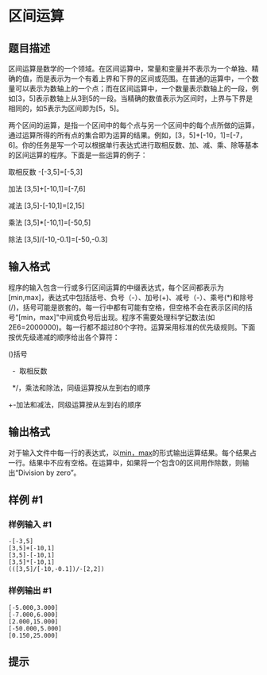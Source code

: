 # 区间运算

## 题目描述

区间运算是数学的一个领域。在区间运算中，常量和变量并不表示为一个单独、精确的值，而是表示为一个有着上界和下界的区间或范围。在普通的运算中，一个数量可以表示为数轴上的一个点；而在区间运算中，一个数量表示数轴上的一段，例如[3，5]表示数轴上从3到5的一段。当精确的数值表示为区间时，上界与下界是相同的，如5表示为区间即为[5，5]。 

两个区间的运算，是指一个区间中的每个点与另一个区间中的每个点所做的运算，通过运算所得的所有点的集合即为运算的结果。例如，[3，5]+[-10，1]=[-7，6]。你的任务是写一个可以根据单行表达式进行取相反数、加、减、乘、除等基本的区间运算的程序。下面是一些运算的例子： 

取相反数 -[-3,5]=[-5,3] 

加法 [3,5]+[-10,1]=[-7,6] 

减法 [3,5]-[-10,1]=[2,15] 

乘法 [3,5]\*[-10,1]=[-50,5] 

除法 [3,5]/[-10,-0.1]=[-50,-0.3]


## 输入格式

程序的输入包含一行或多行区间运算的中缀表达式，每个区间都表示为[min,max]，表达式中包括括号、负号（-）、加号(+)、减号（-）、乘号(\*)和除号(/)，括号可能是嵌套的。每一行中都有可能有空格，但空格不会在表示区间的括号“[min，max]"中间或负号后出现。程序不需要处理科学记数法(如2E6=2000000)。每一行都不超过80个字符。运算采用标准的优先级规则。下面按优先级递减的顺序给出各个算符：   

()括号 

  -  取相反数 

  \*/，乘法和除法，同级运算按从左到右的顺序     

+-加法和减法，同级运算按从左到右的顺序


## 输出格式

对于输入文件中每一行的表达式，以[min，max]( min≤max，均保留3位小数)的形式输出运算结果。每个结果占一行。结果中不应有空格。在运算中，如果将一个包含0的区间用作除数，则输出“Division by zero”。


## 样例 #1

### 样例输入 #1
```
-[-3,5] 
[3,5]+[-10,1] 
[3,5]-[-10,1] 
[3,5]*[-10,1] 
(([3,5]/[-10,-0.1])/-[2,2]) 
```

### 样例输出 #1

```
[-5.000,3.000] 
[-7.000,6.000] 
[2.000,15.000] 
[-50.000,5.000] 
[0.150,25.000]
```

## 提示


